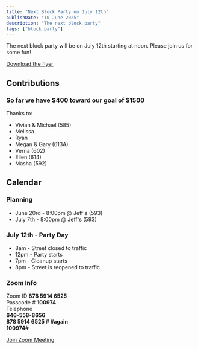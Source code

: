 ```yaml
---
title: "Next Block Party on July 12th"
publishDate: "10 June 2025"
description: "The next block party"
tags: ["block party"]
---
```


The next block party will be on July 12th starting at noon. Please join us for some fun!

[Download the flyer](/planning-flyer-2025.pdf)

## Contributions

### So far we have $400 toward our goal of $1500

Thanks to:

- Vivian & Michael (585)
- Melissa
- Ryan
- Megan & Gary (613A)
- Verna (602)
- Ellen (614)
- Masha (592)

## Calendar

### Planning

* June 20rd - 8:00pm @ Jeff's (593)
* July 7th  - 8:00pm @ Jeff's (593)

### July 12th - Party Day

* 8am  - Street closed to traffic
* 12pm - Party starts
* 7pm  - Cleanup starts
* 8pm  - Street is reopened to traffic

### Zoom Info

Zoom ID **878 5914 6525**<br>
Passcode # **100974**<br>
Telephone<br>
**646-558-8656**<br>
**878 5914 6525 # #again**<br>
**100974#**

[Join Zoom Meeting](https://us06web.zoom.us/j/87859146525?pwd=YXUzeHVBRTk4SlBEcVpZZDR6QkF5dz09)


